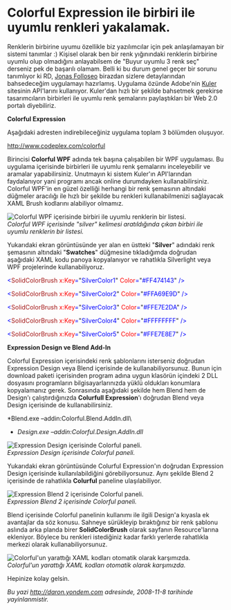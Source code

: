 # Colorful Expression ile birbiri ile uyumlu renkleri yakalamak. 

Renklerin birbirine uyumu özellikle biz yazılımcılar için pek
anlaşılamayan bir sistemi tanımlar :) Kişisel olarak ben bir renk
yığınındaki renklerin birbirine uyumlu olup olmadığını anlayabilsem de
"Buyur uyumlu 3 renk seç" derseniz pek de başarılı olamam. Belli ki bu
durum genel geçer bir sorunu tanımlıyor ki RD, [Jonas
Folloseo](http://jonas.follesoe.no/) birazdan sizlere detaylarından
bahsedeceğim uygulamayı hazırlamış. Uygulama özünde Adobe'nin
[Kuler](http://kuler.adobe.com/) sitesinin API'larını kullanıyor.
Kuler'dan hızlı bir şekilde bahsetmek gerekirse tasarımcıların
birbirleri ile uyumlu renk şemalarını paylaştıkları bir Web 2.0 portalı
diyebiliriz.

**Colorful Expression**

Aşağıdaki adresten indirebileceğiniz uygulama toplam 3 bölümden
oluşuyor.

<http://www.codeplex.com/colorful>

Birincisi **Colorful WPF** adında tek başına çalışabilen bir WPF
uygulaması. Bu uygulama içerisinde birbirleri ile uyumlu renk şemalarını
inceleyebilir ve aramalar yapabilirsiniz. Unutmayın ki sistem Kuler'ın
API'larından faydalanıyor yani programı ancak online durumdayken
kullanabilirsiniz. Colorful WPF'in en güzel özelliği herhangi bir renk
şemasının altındaki düğmeler aracılığı ile hızlı bir şekilde bu renkleri
kullanabilmenizi sağlayacak XAML Brush kodlarını alabiliyor olmamız.

![Colorful WPF içerisinde birbiri ile uyumlu renklerin bir
listesi.](../media/Colorful_Expression_ile_birbiri_ile_uyumlu_renkleri_yakalamak/07112008_1.png)\
*Colorful WPF içerisinde "silver" kelimesi aratıldığında çıkan birbiri
ile uyumlu renklerin bir listesi.*

Yukarıdaki ekran görüntüsünde yer alan en üstteki "**Silver**" adındaki
renk şemasının altındaki "**Swatches**" düğmesine tıkladığımda doğrudan
aşağıdaki XAML kodu panoya kopyalanıyor ve rahatlıkla Silverlight veya
WPF projelerinde kullanabiliyoruz.

<span style="color: blue;">\<</span><span
style="color: #a31515;">SolidColorBrush</span><span
style="color: blue;"> </span><span style="color: red;">x:Key</span><span
style="color: blue;">=</span>"<span
style="color: blue;">SilverColor1</span>"<span style="color: blue;">
</span><span style="color: red;">Color</span><span
style="color: blue;">=</span>"<span
style="color: blue;">\#FF474143</span>"<span style="color: blue;">
/\></span>

<span style="color: blue;">\<</span><span
style="color: #a31515;">SolidColorBrush</span><span
style="color: blue;"> </span><span style="color: red;">x:Key</span><span
style="color: blue;">=</span>"<span
style="color: blue;">SilverColor2</span>"<span style="color: blue;">
</span><span style="color: red;">Color</span><span
style="color: blue;">=</span>"<span
style="color: blue;">\#FFA69E9D</span>"<span style="color: blue;">
/\></span>

<span style="color: blue;">\<</span><span
style="color: #a31515;">SolidColorBrush</span><span
style="color: blue;"> </span><span style="color: red;">x:Key</span><span
style="color: blue;">=</span>"<span
style="color: blue;">SilverColor3</span>"<span style="color: blue;">
</span><span style="color: red;">Color</span><span
style="color: blue;">=</span>"<span
style="color: blue;">\#FFE7E2DA</span>"<span style="color: blue;">
/\></span>

<span style="color: blue;">\<</span><span
style="color: #a31515;">SolidColorBrush</span><span
style="color: blue;"> </span><span style="color: red;">x:Key</span><span
style="color: blue;">=</span>"<span
style="color: blue;">SilverColor4</span>"<span style="color: blue;">
</span><span style="color: red;">Color</span><span
style="color: blue;">=</span>"<span
style="color: blue;">\#FFFFFFFF</span>"<span style="color: blue;">
/\></span>

<span style="color: blue;">\<</span><span
style="color: #a31515;">SolidColorBrush</span><span
style="color: blue;"> </span><span style="color: red;">x:Key</span><span
style="color: blue;">=</span>"<span
style="color: blue;">SilverColor5</span>"<span style="color: blue;">
</span><span style="color: red;">Color</span><span
style="color: blue;">=</span>"<span
style="color: blue;">\#FFE7E8E7</span>"<span style="color: blue;">
/\></span>

**Expression Design ve Blend Add-In**

Colorful Expression içerisindeki renk şablonlarını isterseniz doğrudan
Expression Design veya Blend içerisinde de kullanabiliyorsunuz. Bunun
için download paketi içerisinden program adına uygun klasörün içindeki 2
DLL dosyasını programların bilgisayarlarınızda yüklü oldukları konumlara
kopyalamanız gerek. Sonrasında aşağıdaki şekilde hem Blend hem de
Design'ı çalıştırdığınızda **Colurfull Expression**'ı doğrudan Blend
veya Design içerisinde de kullanabilirsiniz.

*Blend.exe –addin:Colorful.Blend.AddIn.dll\
* *Design.exe –addin:Colorful.Design.AddIn.dll*

![Expression Design içerisinde Colorful
paneli.](../media/Colorful_Expression_ile_birbiri_ile_uyumlu_renkleri_yakalamak/07112008_2.png)\
*Expression Design içerisinde Colorful paneli.*

Yukarıdaki ekran görüntüsünde Colurful Expression'ın doğrudan Expression
Design içerisinde kullanılabildiğini görebiliyorsunuz. Aynı şekilde
Blend 2 içerisinde de rahatlıkla **Colurful** paneline ulaşılabiliyor.

![Expression Blend 2 içerisinde Colorful
paneli.](../media/Colorful_Expression_ile_birbiri_ile_uyumlu_renkleri_yakalamak/07112008_3.png)\
*Expression Blend 2 içerisinde Colorful paneli.*

Blend içerisinde Colorful panelinin kullanımı ile ilgili Design'a
kıyasla ek avantajlar da söz konusu. Sahneye sürükleyip bıraktığınız bir
renk şablonu aslında arka planda birer **SolidColorBrush** olarak
sayfanın Resource'larına ekleniyor. Böylece bu renkleri istediğiniz
kadar farklı yerlerde rahatlıkla merkezi olarak kullanabiliyorsunuz.

![Colorful'un yarattığı XAML kodları otomatik olarak
karşımızda.](../media/Colorful_Expression_ile_birbiri_ile_uyumlu_renkleri_yakalamak/07112008_4.png)\
*Colorful'un yarattığı XAML kodları otomatik olarak karşımızda.*

Hepinize kolay gelsin.


*Bu yazi http://daron.yondem.com adresinde, 2008-11-8 tarihinde yayinlanmistir.*